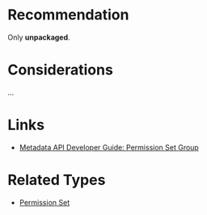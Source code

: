 # Recommendation

Only **unpackaged**.

# Considerations

...

# Links

- [Metadata API Developer Guide: Permission Set Group](https://developer.salesforce.com/docs/atlas.en-us.238.0.api_meta.meta/api_meta/meta_permissionsetgroup.htm)

# Related Types

- [Permission Set](permission-set.md)
